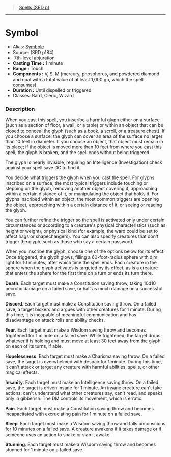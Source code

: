 ﻿> [Spells (SRD p)](srd_spells.md)

---

# Symbol

- Alias: [Symbole](hd_spells_symbole.md)
- Source: (SRD p184)
-  7th-level abjuration
- **Casting Time :** 1 minute
- **Range :** Touch
- **Components :** V, S, M (mercury, phosphorus, and powdered diamond and opal with a total value of at least 1,000 gp, which the spell consumes)
- **Duration :** Until dispelled or triggered
- Classes: Bard, Cleric, Wizard

### Description

When you cast this spell, you inscribe a harmful glyph either on a surface (such as a section of floor, a wall, or a table) or within an object that can be closed to conceal the glyph (such as a book, a scroll, or a treasure chest). If you choose a surface, the glyph can cover an area of the surface no larger than 10 feet in diameter. If you choose an object, that object must remain in its place; if the object is moved more than 10 feet from where you cast this spell, the glyph is broken, and the spell ends without being triggered.

The glyph is nearly invisible, requiring an Intelligence (Investigation) check against your spell save DC to find it.

You decide what triggers the glyph when you cast the spell. For glyphs inscribed on a surface, the most typical triggers include touching or stepping on the glyph, removing another object covering it, approaching within a certain distance of it, or manipulating the object that holds it. For glyphs inscribed within an object, the most common triggers are opening the object, approaching within a certain distance of it, or seeing or reading the glyph.

You can further refine the trigger so the spell is activated only under certain circumstances or according to a creature's physical characteristics (such as height or weight), or physical kind (for example, the ward could be set to affect hags or shapechangers). You can also specify creatures that don't trigger the glyph, such as those who say a certain password.

When you inscribe the glyph, choose one of the options below for its effect. Once triggered, the glyph glows, filling a 60-foot-radius sphere with dim light for 10 minutes, after which time the spell ends. Each creature in the sphere when the glyph activates is targeted by its effect, as is a creature that enters the sphere for the first time on a turn or ends its turn there.

**Death**. Each target must make a Constitution saving throw, taking 10d10 necrotic damage on a failed save, or half as much damage on a successful save.

**Discord**. Each target must make a Constitution saving throw. On a failed save, a target bickers and argues with other creatures for 1 minute. During this time, it is incapable of meaningful communication and has disadvantage on attack rolls and ability checks.

**Fear**. Each target must make a Wisdom saving throw and becomes frightened for 1 minute on a failed save. While frightened, the target drops whatever it is holding and must move at least 30 feet away from the glyph on each of its turns, if able.

**Hopelessness**. Each target must make a Charisma saving throw. On a failed save, the target is overwhelmed with despair for 1 minute. During this time, it can't attack or target any creature with harmful abilities, spells, or other magical effects.

**Insanity**. Each target must make an Intelligence saving throw. On a failed save, the target is driven insane for 1 minute. An insane creature can't take actions, can't understand what other creatures say, can't read, and speaks only in gibberish. The DM controls its movement, which is erratic.

**Pain**. Each target must make a Constitution saving throw and becomes incapacitated with excruciating pain for 1 minute on a failed save.

**Sleep**. Each target must make a Wisdom saving throw and falls unconscious for 10 minutes on a failed save. A creature awakens if it takes damage or if someone uses an action to shake or slap it awake.

**Stunning**. Each target must make a Wisdom saving throw and becomes stunned for 1 minute on a failed save.

